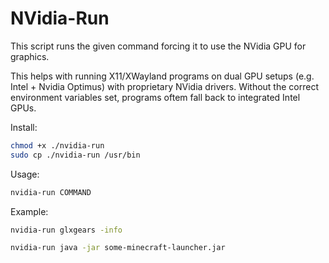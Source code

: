 # NVidia-Run

This script runs the given command forcing it to use the NVidia GPU for graphics.

This helps with running X11/XWayland programs on dual GPU setups (e.g. Intel + Nvidia Optimus) with proprietary NVidia drivers.
Without the correct environment variables set, programs oftem fall back to integrated Intel GPUs.

Install:
```sh
chmod +x ./nvidia-run
sudo cp ./nvidia-run /usr/bin
```

Usage:
```sh
nvidia-run COMMAND
```

Example:
```sh
nvidia-run glxgears -info

nvidia-run java -jar some-minecraft-launcher.jar
```
